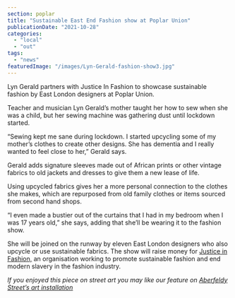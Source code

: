 ```yaml
---
section: poplar
title: "Sustainable East End Fashion show at Poplar Union"
publicationDate: "2021-10-28"
categories: 
  - "local"
  - "out"
tags: 
  - "news"
featuredImage: "/images/Lyn-Gerald-fashion-show3.jpg"
---
```


Lyn Gerald partners with Justice In Fashion to showcase sustainable fashion by East London designers at Poplar Union.

Teacher and musician Lyn Gerald’s mother taught her how to sew when she was a child, but her sewing machine was gathering dust until lockdown started. 

“Sewing kept me sane during lockdown. I started upcycling some of my mother’s clothes to create other designs. She has dementia and I really wanted to feel close to her,” Gerald says. 

Gerald adds signature sleeves made out of African prints or other vintage fabrics to old jackets and dresses to give them a new lease of life. 

Using upcycled fabrics gives her a more personal connection to the clothes she makes, which are repurposed from old family clothes or items sourced from second hand shops. 

“I even made a bustier out of the curtains that I had in my bedroom when I was 17 years old,” she says, adding that she’ll be wearing it to the fashion show. 

She will be joined on the runway by eleven East London designers who also upcycle or use sustainable fabrics. The show will raise money for [Justice in Fashion,](https://www.justiceinfashion.org) an organisation working to promote sustainable fashion and end modern slavery in the fashion industry. 

_If you enjoyed this piece on street art you may like our feature on [Aberfeldy Street’s art installation](https://poplarlondon.co.uk/art-aberfeldy-street-poplarism-shumghostjohn/)_
